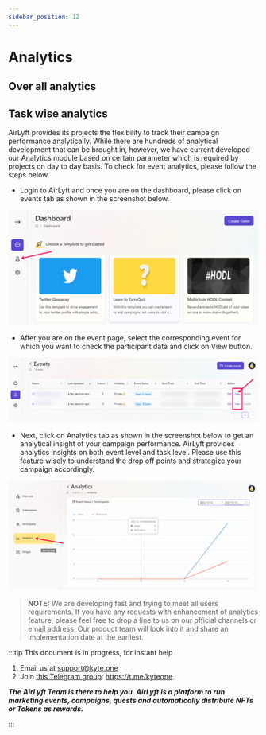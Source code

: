 ```yaml
---
sidebar_position: 12
---
```


# Analytics

## Over all analytics


## Task wise analytics

AirLyft provides its projects the flexibility to track their campaign performance analytically. While there are hundreds of analytical development that can be brought in, however, we have current developed our Analytics module based on certain parameter which is required by projects on day to day basis. To check for event analytics, please follow the steps below.

- Login to AirLyft and once you are on the dashboard, please click on events tab as shown in the screenshot below.

![Participant View](../images/participationview.png)

- After you are on the event page, select the corresponding event for which you want to check the participant data and click on View button. 

![event view](../images/eventview.png)

- Next, click on Analytics tab as shown in the screenshot below to get an analytical insight of your campaign performance. AirLyft provides analytics insights on both event level and task level. Please use this feature wisely to understand the drop off points and strategize your campaign accordingly.

![analytics page](../images/analytics.png)

> **NOTE:** We are developing fast and trying to meet all users requirements. If you have any requests with enhancement of analytics feature, please feel free to drop a line to us on our official channels or email address. Our product team will look into it and share an implementation date at the earliest. 

:::tip This document is in progress, for instant help

1. Email us at support@kyte.one
2. Join [this Telegram group](https://t.me/kyteone): https://t.me/kyteone

**_The AirLyft Team is there to help you. AirLyft is a platform to run marketing events, campaigns, quests and automatically distribute NFTs or Tokens as rewards._**

:::